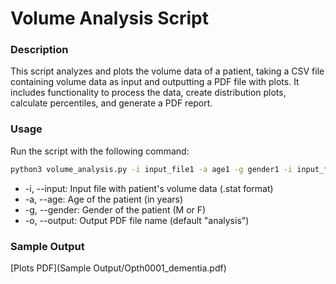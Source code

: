 # Volume Analysis Script

### Description

This script analyzes and plots the volume data of a patient, taking a CSV file containing volume data as input and outputting a PDF file with plots. It includes functionality to process the data, create distribution plots, calculate percentiles, and generate a PDF report.

### Usage

Run the script with the following command:

```bash
python3 volume_analysis.py -i input_file1 -a age1 -g gender1 -i input_file2 -a age2 -g gender2 -o output_file

``````

- -i, --input: Input file with patient's volume data (.stat format)
- -a, --age: Age of the patient (in years)
- -g, --gender: Gender of the patient (M or F)
- -o, --output: Output PDF file name (default "analysis")


### Sample Output 
[Plots PDF](Sample Output/Opth0001_dementia.pdf)
